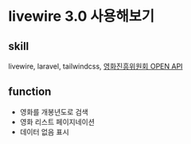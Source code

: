 # livewire 3.0 사용해보기

## skill
livewire, laravel, tailwindcss, [영화진흥위원회 OPEN API](https://www.kobis.or.kr/kobisopenapi/homepg/apiservice/searchServiceInfo.do)

## function
- 영화를 개봉년도로 검색
- 영화 리스트 페이지네이션
- 데이터 없음 표시

